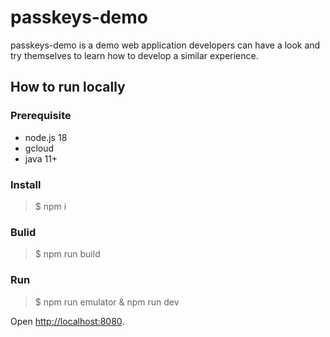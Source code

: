 # passkeys-demo

passkeys-demo is a demo web application developers can have a look and try themselves to learn how to develop a similar experience.

## How to run locally

### Prerequisite

* node.js 18
* gcloud
* java 11+

### Install

> $ npm i

### Bulid

> $ npm run build

### Run

> $ npm run emulator & npm run dev

Open [http://localhost:8080](http://localhost:8080).

